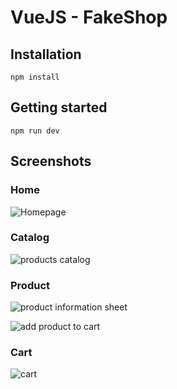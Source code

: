 # VueJS - FakeShop
## Installation
````
npm install
````
## Getting started
````
npm run dev
````
## Screenshots
### Home
![Homepage](http://kenyzachelin.fr/github/VueFakeShop/home.png)

### Catalog
![products catalog](http://kenyzachelin.fr/github/VueFakeShop/all.png)

### Product
![product information sheet](http://kenyzachelin.fr/github/VueFakeShop/single.png)

![add product to cart](http://kenyzachelin.fr/github/VueFakeShop/addcart.png)

### Cart
![cart](http://kenyzachelin.fr/github/VueFakeShop/cart.png)
